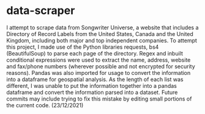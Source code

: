 # data-scraper
I attempt to scrape data from Songwriter Universe, a website that includes a Directory of Record Labels from the United States, Canada and the United Kingdom, including both major and top independent companies.
To attempt this project, I made use of the Python libraries requests, bs4 (BeautifulSoup) to parse each page of the directory. Regex and inbuilt conditional expressions were used to extract the name, address, website and fax/phone numbers (wherever possible and not encrypted for security reasons). Pandas was also imported for usage to convert the information into a dataframe for geospatial analysis.
As the length of each list was different, I was unable to put the information together into a pandas dataframe and convert the information parsed into a dataset. Future commits may include trying to fix this mistake by editing small portions of the current code.
(23/12/2021)

